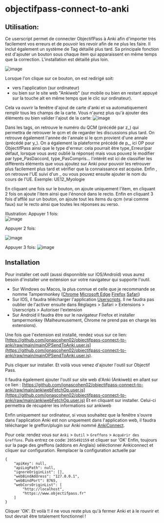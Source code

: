# objectifpass-connect-to-anki
## Utilisation:
Ce userscript permet de connecter ObjectifPass à Anki afin d'importer très facilement vos erreurs et de pouvoir les revoir afin de ne plus les faire. Il inclut également un système de Tag détaillé plus tard.
Sa principale fonction est d'ajouter un bouton sous chaque item qui apparaissent en même temps que la correction. 
L'installation est détaillé plus loin.

![image](https://github.com/jonascohen02/objectifpass-connect-to-anki/assets/83279036/ea48d61c-1797-44ca-9ff1-2865a4ab89d8)


Lorsque l'on clique sur ce bouton, on est redirigé soit:
- vers l'application (sur ordinateur)
- ou bien sur le site web "Ankiweb" (sur mobile ou bien en restant appuyé sur la touche alt en même temps que le clic sur ordinateur).


Cela va ouvrir la fenêtre d'ajout de carte d'anki et va automatiquement remplir tous les champs de la carte. Vous n'aurez plus qu'à ajouter des éléments ou bien valider l'ajout de la carte:
![image](https://github.com/jonascohen02/objectifpass-connect-to-anki/assets/83279036/327c57df-39d5-4d56-bc02-0084013a633c)

Dans les tags, on retrouve le numéro du QCM (précédé par z_) qui permettra de retrouver le qcm et de regarder les discussions plus tard. On retrouve également l'année de l'annale si le qcm provient d'une annale (précédé par y_). On a également la plateforme précédé de p_, ici OP pour ObjectifPass ainsi que le type d'erreur: cela pourrait être type_Erreur(par défaut, lorsque vous avez oublié la réponse) mais vous pouvez le modifier par type_PasDaccord, type_PasCompris... l'intérêt est ici de classifier les différents éléments que vous ajoutez sur Anki pour pouvoir les retrouver plus facilement plus tard et vérifier que la connaissance est acquise. Enfin , on retrouve l'UE suivi d'un _ ou vous pouvez ensuite ajouter le nom du cours de l'UE. Exemple: UE12_Myologie

En cliquant une fois sur le bouton, on ajoute uniquement l'item, en cliquant 2 fois on ajoute l'item ainsi que l'énoncé dans le recto. Enfin en cliquant 3 fois d'affilé sur un bouton, on ajoute tout les items du qcm (vrai comme faux) sur le recto ainsi que toutes les réponses au verso.

Illustration:
Appuyer 1 fois:  
![image](https://github.com/jonascohen02/objectifpass-connect-to-anki/assets/83279036/950cfae1-3cb3-493e-9fc6-6df318859785)

Appuyer 2 fois:

![image](https://github.com/jonascohen02/objectifpass-connect-to-anki/assets/83279036/7f951d5f-2beb-459f-b0e0-22e807f0027e)

Appuyer 3 fois: 
![image](https://github.com/jonascohen02/objectifpass-connect-to-anki/assets/83279036/97ff5216-9434-4814-862e-02d53e663b1f)

## Installation
Pour installer cet outil (aussi disponnible sur IOS/Androïd) vous aurez besoin d'installer une extension sur votre navigateur qui supporte l'outil.
- Sur Windows ou Macos, la plus connue et celle que je recommande se nomme Tampermonkey ([Chrome](https://chrome.google.com/webstore/detail/dhdgffkkebhmkfjojejmpbldmpobfkfo) 
 [Microsoft Edge](https://microsoftedge.microsoft.com/addons/detail/iikmkjmpaadaobahmlepeloendndfphd)  [Firefox](https://addons.mozilla.org/en-US/firefox/addon/tampermonkey/) [Safari](https://apps.apple.com/us/app/tampermonkey/id1482490089))
- Sur IOS, il faudra télécharger l'application [Userscripts](https://apps.apple.com/us/app/userscripts/id1463298887). Il ne faudra pas oublier de l'activer ensuite dans Réglages > Safari > Extensions > Userscripts > Autoriser l'extension
- Sur Android il faudra être sur le navigateur Firefox et installer tampermonkey (Malheureusement, Chrome ne prend pas en charge les extensions).


Une fois que l'extension est installé, rendez vous sur ce lien: [https://github.com/jonascohen02/objectifpass-connect-to-anki/raw/main/mainOPSendToAnki.user.js](https://github.com/jonascohen02/objectifpass-connect-to-anki/raw/main/mainOPSendToAnki.user.js).

Puis cliquer sur installer. Et voilà vous venez d'ajouter l'outil sur Objectif Pass.

Il faudra également ajouter l'outil sur site web d'Anki (Ankiweb) en allant sur ce lien : [https://github.com/jonascohen02/objectifpass-connect-to-anki/raw/main/ankiwebFetchOp.user.js](https://github.com/jonascohen02/objectifpass-connect-to-anki/raw/main/ankiwebFetchOp.user.js)
Et en cliquant sur installer. Celui-ci permettra de récupérer les informations sur ankiweb


Enfin uniquement sur ordinateur, si vous souhaitez que la fenêtre s'ouvre dans l'application Anki est non unquement dans l'application web, il faudra télécharger le greffon/plugin sur Anki nommé [AnkiConnect](https://ankiweb.net/shared/info/2055492159). 

Pour cela: rendez vous sur `Anki` > `Outil` > `Greffons` > `Acquérir des Greffons`. Puis entrez ce code: `2055492159` et cliquer sur 'OK'
Enfin, toujours sur la page des greffons (addons en Anglais) séléctionner Ankiconnect et cliquer sur configuration.
Remplacer la configuration actuelle par
```
{
    "apiKey": null,
    "apiLogPath": null,
    "ignoreOriginList": [],
    "webBindAddress": "127.0.0.1",
    "webBindPort": 8765,
    "webCorsOriginList": [
        "http://localhost",
        "https://www.objectifpass.fr"
    ]
}
```

Cliquer 'OK'.
Et voilà !! il ne vous reste plus qu'à fermer Anki et à le rouvrir et tout devrait être totalement fonctionnel !

